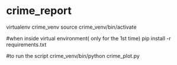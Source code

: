 # crime_report
virtualenv crime_venv
source crime_venv/bin/activate

#when inside virtual environment( only for the 1st time)
pip install -r requirements.txt

#to run the script
crime_venv/bin/python crime_plot.py
